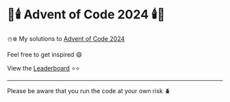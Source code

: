 # :christmas_tree::candle: Advent of Code 2024 :candle::christmas_tree:

:snowman::snowflake: My solutions to [Advent of Code 2024](https://adventofcode.com/2024)

Feel free to get inspired 😄

View the [Leaderboard](https://adventofcode.com/2024/leaderboard/private/view/3420773) :star::star:


---
Please be aware that you run the code at your own risk :beetle:
